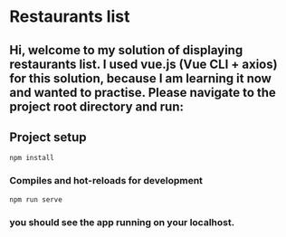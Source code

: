 # Restaurants list

## Hi, welcome to my solution of displaying restaurants list. I used vue.js (Vue CLI + axios) for this solution, because I am learning it now and wanted to practise. Please navigate to the project root directory and run:

## Project setup
```
npm install
```
### Compiles and hot-reloads for development
```
npm run serve
```
### you should see the app running on your localhost.
